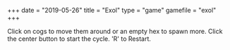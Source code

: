 +++
date = "2019-05-26"
title = "Exol"
type = "game"
gamefile = "exol"
+++

Click on cogs to move them around or an empty hex to spawn more. Click the center button to start the cycle. 'R' to Restart.